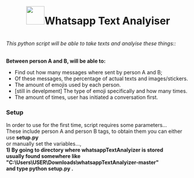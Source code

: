 <center>
<h1><img id='what' src='https://www.stickpng.com/assets/images/580b57fcd9996e24bc43c543.png' width='50px' style='vertical-align: center;'>Whatsapp Text Analyiser</h1>
</center>
<br>
<em>This python script will be able to take texts and analyise these things::</em>

  <br><b>Between person A and B, will be able to:</b>
    <ul>
    <li> Find out how many messages where sent by person A and B;</li>
    <li> Of these messages, the percentage of actual texts and images/stickers.</li>
    <li> The amount of emojis used by each person.</li>
    <li> [still in develpment] The type of emoji specifically and how many times.</li>
    <li> The amount of times, user has initiated a conversation first.</li>
    </ul>
<h3>Setup</h3>
In order to use for the first time, script requires some parameters...<br>
These include person A and person B tags, to obtain them you can either use <b>setup.py</b><br>
or manually set the variables...,<br>
<b>1)<b/> By going to directory where <b>whatsappTextAnalyizer</b> is stored<br>
usually found somewhere like "C:\Users\USER\Downloads\whatsappTextAnalyizer-master"<br>
and type python setup.py <FILE_PATH_TO_EXPORT>.

